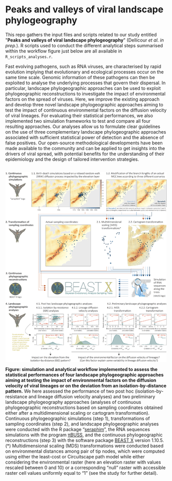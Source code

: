 Peaks and valleys of viral landscape phylogeography
===============

This repo gathers the input files and scripts related to our study entitled "**Peaks and valleys of viral landscape phylogeography**" (Dellicour *et al*. *in prep.*). R scripts used to conduct the different analytical steps summarised within the workflow figure just below are all available in `R_scripts_analyses.r`.

Fast evolving pathogens, such as RNA viruses, are characterised by rapid evolution implying that evolutionary and ecological processes occur on the same time scale. Genomic information of these pathogens can then be exploited to analyse the underlying processes that govern their dispersal. In particular, landscape phylogeographic approaches can be used to exploit phylogeographic reconstructions to investigate the impact of environmental factors on the spread of viruses. Here, we improve the existing approach and develop three novel landscape phylogeographic approaches aiming to test the impact of continuous environmental factors on the diffusion velocity of viral lineages. For evaluating their statistical performances, we also implemented two simulation frameworks to test and compare all four resulting approaches. Our analyses allow us to formulate clear guidelines on the use of three complementary landscape phylogeographic approaches associated with sufficient statistical power of detection and the absence of false positives. Our open-source methodological developments have been made available to the community and can be applied to get insights into the drivers of viral spread, with potential benefits for the understanding of their epidemiology and the design of tailored intervention strategies.

<br>

<img src="Scripts_&_data/Workflow_figure.png" align="center" alt="" />

**Figure: simulation and analytical workflow implemented to assess the statistical performances of four landscape phylogeographic approaches aiming at testing the impact of environmental factors on the diffusion velocity of viral lineages or on the deviation from an isolation-by-distance pattern.** We here assessed the performance of two post hoc (isolation-by-resistance and lineage diffusion velocity analyses) and two preliminary landscape phylogeography approaches (analyses of continuous phylogeographic reconstructions based on sampling coordinates obtained either after a multidimensional scaling or cartogram transformation). Continuous phylogeographic simulations (step 1), transformations of sampling coordinates (step 2), and landscape phylogeographic analyses were conducted with the R package “[seraphim](https://github.com/sdellicour/seraphim)”, the RNA sequences simulations with the program [πBUSS](https://rega.kuleuven.be/cev/ecv/software/pibuss), and the continuous phylogeographic reconstructions (step 3) with the software package [BEAST X](https://beast.community/) version 1.10.5. (*) Multidimensional scaling (MDS) transformations were conducted based on environmental distances among pair of tip nodes, which were computed using either the least-cost or Circuitscape path model while either considering the environmental raster (here an elevation raster with values rescaled between 0 and 10) or a corresponding “null” raster with accessible raster cell values uniformly equal to “1” (see the study for further detail).
